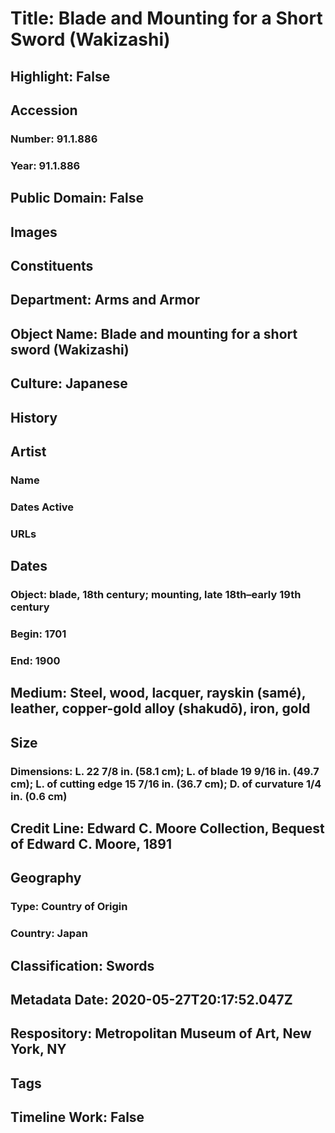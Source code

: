 # Title: Blade and Mounting for a Short Sword (Wakizashi)
## Highlight: False
## Accession
### Number: 91.1.886
### Year: 91.1.886
## Public Domain: False
## Images
## Constituents
## Department: Arms and Armor
## Object Name: Blade and mounting for a short sword (Wakizashi)
## Culture: Japanese
## History
## Artist
### Name
### Dates Active
### URLs
## Dates
### Object: blade, 18th century; mounting, late 18th–early 19th century
### Begin: 1701
### End: 1900
## Medium: Steel, wood, lacquer, rayskin (samé), leather, copper-gold alloy (shakudō), iron, gold
## Size
### Dimensions: L. 22 7/8 in. (58.1 cm); L. of blade 19 9/16 in. (49.7 cm); L. of cutting edge 15 7/16 in. (36.7 cm); D. of curvature 1/4 in. (0.6 cm)
## Credit Line: Edward C. Moore Collection, Bequest of Edward C. Moore, 1891
## Geography
### Type: Country of Origin
### Country: Japan
## Classification: Swords
## Metadata Date: 2020-05-27T20:17:52.047Z
## Respository: Metropolitan Museum of Art, New York, NY
## Tags
## Timeline Work: False
